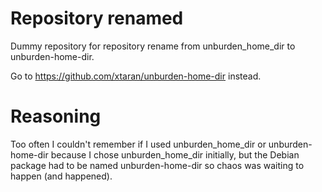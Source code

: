 Repository renamed
==================

Dummy repository for repository rename from unburden_home_dir to unburden-home-dir.

Go to https://github.com/xtaran/unburden-home-dir instead.

Reasoning
=========

Too often I couldn't remember if I used unburden_home_dir or
unburden-home-dir because I chose unburden_home_dir initially, but the
Debian package had to be named unburden-home-dir so chaos was waiting
to happen (and happened).
